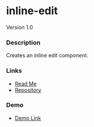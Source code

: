 # inline-edit
Version 1.0

### Description
Creates an inline edit component.

### Links
* [Read Me](https://github.com/thirdwavellc/cui-ng/tree/master/directives/inline-edit)
* [Repository](https://github.com/thirdwavellc/cui-ng)

### Demo
* [Demo Link](http://cui.covisint.qa.thirdwavellc.com/cui-ng-0.0.1-SNAPSHOT/build/index.html#/inline-edit)